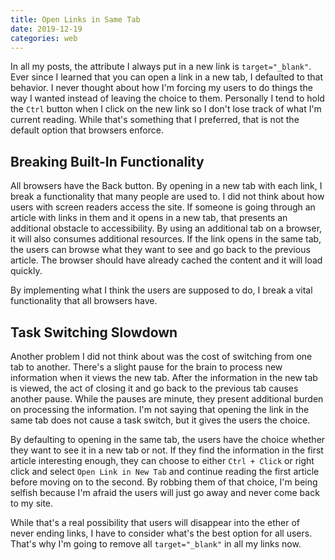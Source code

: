```yaml
---
title: Open Links in Same Tab
date: 2019-12-19
categories: web
---
```


In all my posts, the attribute I always put in a new link is `target="_blank"`. Ever since I learned that you can open a link in a new tab, I defaulted to that behavior. I never thought about how I'm forcing my users to do things the way I wanted instead of leaving the choice to them. Personally I tend to hold the `Ctrl` button when I click on the new link so I don't lose track of what I'm current reading. While that's something that I preferred, that is not the default option that browsers enforce. 

<!--more-->

## Breaking Built-In Functionality

All browsers have the Back button. By opening in a new tab with each link, I break a functionality that many people are used to. I did not think about how users with screen readers access the site. If someone is going through an article with links in them and it opens in a new tab, that presents an additional obstacle to accessibility. By using an additional tab on a browser, it will also consumes additional resources. If the link opens in the same tab, the users can browse what they want to see and go back to the previous article. The browser should have already cached the content and it will load quickly.

By implementing what I think the users are supposed to do, I break a vital functionality that all browsers have.

## Task Switching Slowdown

Another problem I did not think about was the cost of switching from one tab to another. There's a slight pause for the brain to process new information when it views the new tab. After the information in the new tab is viewed, the act of closing it and go back to the previous tab causes another pause. While the pauses are minute, they present additional burden on processing the information. I'm not saying that opening the link in the same tab does not cause a task switch, but it gives the users the choice.

By defaulting to opening in the same tab, the users have the choice whether they want to see it in a new tab or not. If they find the information in the first article interesting enough, they can choose to either `Ctrl + Click` or right click and select `Open Link in New Tab` and continue reading the first article before moving on to the second. By robbing them of that choice, I'm being selfish because I'm afraid the users will just go away and never come back to my site.

While that's a real possibility that users will disappear into the ether of never ending links, I have to consider what's the best option for all users. That's why I'm going to remove all `target="_blank"` in all my links now.